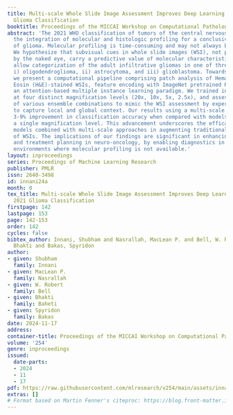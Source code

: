 ```yaml
---
title: Multi-scale Whole Slide Image Assessment Improves Deep Learning based WHO 2021
  Glioma Classification
booktitle: Proceedings of the MICCAI Workshop on Computational Pathology
abstract: 'The 2021 WHO classification of tumors of the central nervous system necessitates
  the integration of molecular and histologic profiling for a conclusive diagnosis
  of glioma. Molecular profiling is time-consuming and may not always be available.
  We hypothesize that subvisual cues in whole slide images (WSI), not perceivable
  by the naked eye, carry a predictive value of molecular characteristics and can
  allow categorization of the adult infiltrative gliomas in one of three major types:
  i) oligodendroglioma, ii) astrocytoma, and iii) glioblastoma. Towards this end,
  we present a computational pipeline comprising patch analysis of Hematoxylin and
  Eosin (H&E)-stained WSIs, feature encoding with ImageNet pretrained ResNet50, and
  an attention-based multiple instance learning paradigm. We trained individual models
  at four distinct magnification levels (20x, 10x, 5x, 2.5x), and assessed the fusion
  of various ensemble combinations to mimic the WSI assessment by expert pathologists,
  to capture local and global context. Our results using a multi-scale approach demonstrate
  3-9% improvement in classification accuracy when compared with models utilising
  a single magnification level. This advancement underscores the efficacy of attention-based
  models combined with multi-scale approaches in augmenting traditional assessment
  of WSIs. The implications of our findings are significant in enhancing glioma diagnosis
  and treatment planning in neuro-oncology, by enabling diagnostics in low-resource
  environments where molecular profiling is not available.'
layout: inproceedings
series: Proceedings of Machine Learning Research
publisher: PMLR
issn: 2640-3498
id: innani24a
month: 0
tex_title: Multi-scale Whole Slide Image Assessment Improves Deep Learning based WHO
  2021 Glioma Classification
firstpage: 142
lastpage: 153
page: 142-153
order: 142
cycles: false
bibtex_author: Innani, Shubham and Nasrallah, MacLean P. and Bell, W. Robert and Baheti,
  Bhakti and Bakas, Spyridon
author:
- given: Shubham
  family: Innani
- given: MacLean P.
  family: Nasrallah
- given: W. Robert
  family: Bell
- given: Bhakti
  family: Baheti
- given: Spyridon
  family: Bakas
date: 2024-11-17
address:
container-title: Proceedings of the MICCAI Workshop on Computational Pathology
volume: '254'
genre: inproceedings
issued:
  date-parts:
  - 2024
  - 11
  - 17
pdf: https://raw.githubusercontent.com/mlresearch/v254/main/assets/innani24a/innani24a.pdf
extras: []
# Format based on Martin Fenner's citeproc: https://blog.front-matter.io/posts/citeproc-yaml-for-bibliographies/
---
```

